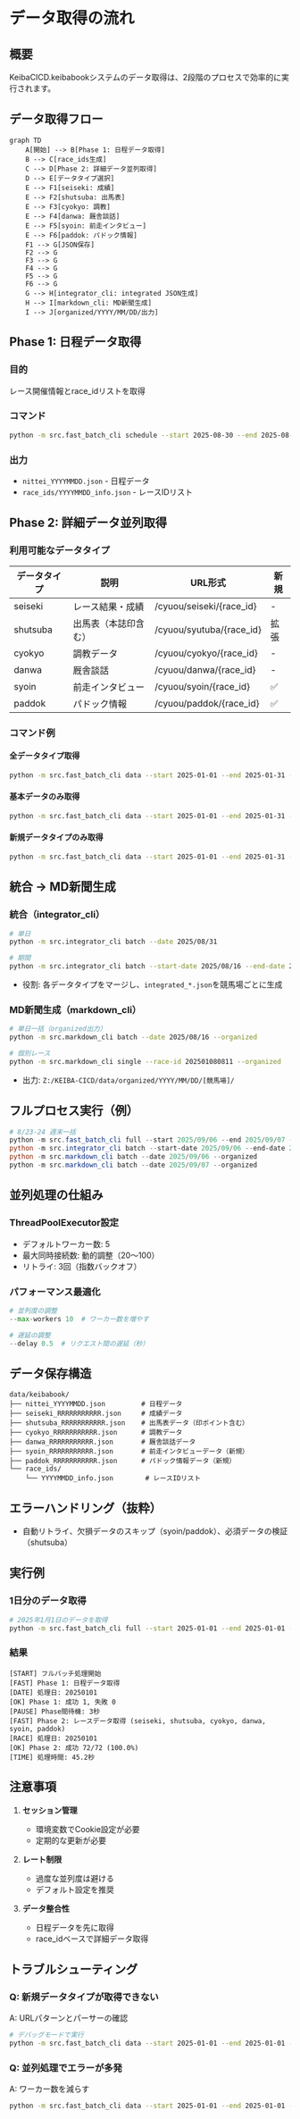 # データ取得の流れ

## 概要
KeibaCICD.keibabookシステムのデータ取得は、2段階のプロセスで効率的に実行されます。

## データ取得フロー

```mermaid
graph TD
    A[開始] --> B[Phase 1: 日程データ取得]
    B --> C[race_ids生成]
    C --> D[Phase 2: 詳細データ並列取得]
    D --> E[データタイプ選択]
    E --> F1[seiseki: 成績]
    E --> F2[shutsuba: 出馬表]
    E --> F3[cyokyo: 調教]
    E --> F4[danwa: 厩舎談話]
    E --> F5[syoin: 前走インタビュー]
    E --> F6[paddok: パドック情報]
    F1 --> G[JSON保存]
    F2 --> G
    F3 --> G
    F4 --> G
    F5 --> G
    F6 --> G
    G --> H[integrator_cli: integrated JSON生成]
    H --> I[markdown_cli: MD新聞生成]
    I --> J[organized/YYYY/MM/DD/出力]
```

## Phase 1: 日程データ取得

### 目的
レース開催情報とrace_idリストを取得

### コマンド
```bash
python -m src.fast_batch_cli schedule --start 2025-08-30 --end 2025-08-31
```

### 出力
- `nittei_YYYYMMDD.json` - 日程データ
- `race_ids/YYYYMMDD_info.json` - レースIDリスト

## Phase 2: 詳細データ並列取得

### 利用可能なデータタイプ

| データタイプ | 説明 | URL形式 | 新規 |
|------------|------|---------|------|
| seiseki | レース結果・成績 | /cyuou/seiseki/{race_id} | - |
| shutsuba | 出馬表（本誌印含む） | /cyuou/syutuba/{race_id} | 拡張 |
| cyokyo | 調教データ | /cyuou/cyokyo/{race_id} | - |
| danwa | 厩舎談話 | /cyuou/danwa/{race_id} | - |
| syoin | 前走インタビュー | /cyuou/syoin/{race_id} | ✅ |
| paddok | パドック情報 | /cyuou/paddok/{race_id} | ✅ |

### コマンド例

#### 全データタイプ取得
```bash
python -m src.fast_batch_cli data --start 2025-01-01 --end 2025-01-31 --data-types seiseki,shutsuba,cyokyo,danwa,syoin,paddok
```

#### 基本データのみ取得
```bash
python -m src.fast_batch_cli data --start 2025-01-01 --end 2025-01-31 --data-types seiseki,shutsuba,cyokyo,danwa
```

#### 新規データタイプのみ取得
```bash
python -m src.fast_batch_cli data --start 2025-01-01 --end 2025-01-31 --data-types syoin,paddok
```

## 統合 → MD新聞生成

### 統合（integrator_cli）
```bash
# 単日
python -m src.integrator_cli batch --date 2025/08/31

# 期間
python -m src.integrator_cli batch --start-date 2025/08/16 --end-date 2025/08/17
```
- 役割: 各データタイプをマージし、`integrated_*.json`を競馬場ごとに生成

### MD新聞生成（markdown_cli）
```bash
# 単日一括（organized出力）
python -m src.markdown_cli batch --date 2025/08/16 --organized

# 個別レース
python -m src.markdown_cli single --race-id 202501080811 --organized
```
- 出力: `Z:/KEIBA-CICD/data/organized/YYYY/MM/DD/[競馬場]/`

## フルプロセス実行（例）

```powershell
# 8/23-24 週末一括
python -m src.fast_batch_cli full --start 2025/09/06 --end 2025/09/07 --delay 0.5 --max-workers 8
python -m src.integrator_cli batch --start-date 2025/09/06 --end-date 2025/09/06
python -m src.markdown_cli batch --date 2025/09/06 --organized
python -m src.markdown_cli batch --date 2025/09/07 --organized
```

## 並列処理の仕組み

### ThreadPoolExecutor設定
- デフォルトワーカー数: 5
- 最大同時接続数: 動的調整（20〜100）
- リトライ: 3回（指数バックオフ）

### パフォーマンス最適化
```python
# 並列度の調整
--max-workers 10  # ワーカー数を増やす

# 遅延の調整
--delay 0.5  # リクエスト間の遅延（秒）
```

## データ保存構造

```
data/keibabook/
├── nittei_YYYYMMDD.json         # 日程データ
├── seiseki_RRRRRRRRRRR.json     # 成績データ
├── shutsuba_RRRRRRRRRRR.json    # 出馬表データ（印ポイント含む）
├── cyokyo_RRRRRRRRRRR.json      # 調教データ
├── danwa_RRRRRRRRRRR.json       # 厩舎談話データ
├── syoin_RRRRRRRRRRR.json       # 前走インタビューデータ（新規）
├── paddok_RRRRRRRRRRR.json      # パドック情報データ（新規）
└── race_ids/
    └── YYYYMMDD_info.json        # レースIDリスト
```

## エラーハンドリング（抜粋）

- 自動リトライ、欠損データのスキップ（syoin/paddok）、必須データの検証（shutsuba）

## 実行例

### 1日分のデータ取得
```bash
# 2025年1月1日のデータを取得
python -m src.fast_batch_cli full --start 2025-01-01 --end 2025-01-01 --data-types seiseki,shutsuba,cyokyo,danwa,syoin,paddok
```

### 結果
```
[START] フルバッチ処理開始
[FAST] Phase 1: 日程データ取得
[DATE] 処理日: 20250101
[OK] Phase 1: 成功 1, 失敗 0
[PAUSE] Phase間待機: 3秒
[FAST] Phase 2: レースデータ取得 (seiseki, shutsuba, cyokyo, danwa, syoin, paddok)
[RACE] 処理日: 20250101
[OK] Phase 2: 成功 72/72 (100.0%)
[TIME] 処理時間: 45.2秒
```

## 注意事項

1. **セッション管理**
   - 環境変数でCookie設定が必要
   - 定期的な更新が必要

2. **レート制限**
   - 過度な並列度は避ける
   - デフォルト設定を推奨

3. **データ整合性**
   - 日程データを先に取得
   - race_idベースで詳細データ取得

## トラブルシューティング

### Q: 新規データタイプが取得できない
A: URLパターンとパーサーの確認
```bash
# デバッグモードで実行
python -m src.fast_batch_cli data --start 2025-01-01 --end 2025-01-01 --data-types syoin --debug
```

### Q: 並列処理でエラーが多発
A: ワーカー数を減らす
```bash
python -m src.fast_batch_cli data --start 2025-01-01 --end 2025-01-01 --max-workers 3
```